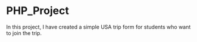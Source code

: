 # PHP_Project
In this project, I have created a simple USA trip form for students who want to join the trip.
